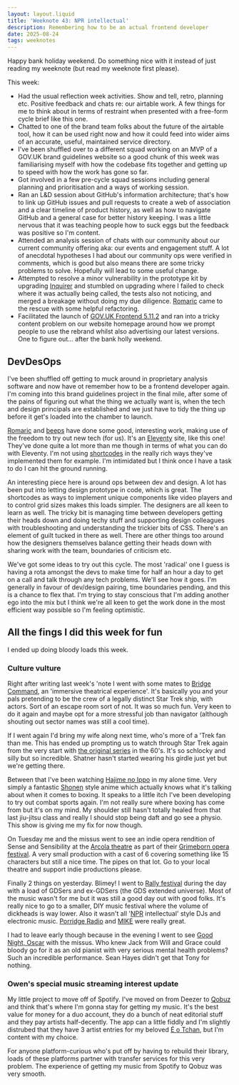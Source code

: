 ```yaml
---
layout: layout.liquid
title: 'Weeknote 43: NPR intellectual'
description: Remembering how to be an actual frontend developer
date: 2025-08-24
tags: weeknotes
---
```


Happy bank holiday weekend. Do something nice with it instead of just reading my weeknote (but read my weeknote first please).

This week:

- Had the usual reflection week activities. Show and tell, retro, planning etc. Positive feedback and chats re: our airtable work. A few things for me to think about in terms of restraint when presented with a free-form cycle brief like this one.
- Chatted to one of the brand team folks about the future of the airtable tool, how it can be used right now and how it could feed into wider aims of an accurate, useful, maintained service directory.
- I've been shuffled over to a different squad working on an MVP of a GOV.UK brand guidelines website so a good chunk of this week was familiarising myself with how the codebase fits together and getting up to speed with how the work has gone so far.
- Got involved in a few pre-cycle squad sessions including general planning and prioritisation and a ways of working session.
- Ran an L&D session about GitHub's information architecture; that's how to link up GitHub issues and pull requests to create a web of association and a clear timeline of product history, as well as how to navigate GitHub and a general case for better history keeping. I was a little nervous that it was teaching people how to suck eggs but the feedback was positive so I'm content.
- Attended an analysis session of chats with our community about our current community offering aka: our events and engagement stuff. A lot of anecdotal hypotheses I had about our community ops were verified in comments, which is good but also means there are some tricky problems to solve. Hopefully will lead to some useful change.
- Attempted to resolve a minor vulnerability in the prototype kit by upgrading [Inquirer](https://github.com/SBoudrias/Inquirer.js) and stumbled on upgrading where I failed to check where it was actually being called, the tests also not noticing, and merged a breakage without doing my due diligence. [Romaric](https://romaricpascal.is/) came to the rescue with some helpful refactoring.
- Facilitated the launch of [GOV.UK Frontend 5.11.2](https://github.com/alphagov/govuk-frontend/releases/tag/v5.11.2) and ran into a tricky content problem on our website homepage around how we prompt people to use the rebrand whilst also advertising our latest versions. One to figure out... after the bank holly weekend.

## DevDesOps

I've been shuffled off getting to muck around in proprietary analysis software and now have ot remember how to be a frontend developer again. I'm coming into this brand guidelines project in the final mile, after some of the pains of figuring out what the thing we actually want is, when the tech and design principals are established and we just have to tidy the thing up before it get's loaded into the chamber to launch.

[Romaric](https://romaricpascal.is/) and [beeps](https://beeps.website/) have done some good, interesting work, making use of the freedom to try out new tech (for us). It's an [Eleventy](https://www.11ty.dev/) site, like this one! They've done quite a lot more than me though in terms of what you can do with Eleventy. I'm not using [shortcodes](https://www.11ty.dev/docs/shortcodes/) in the really rich ways they've implemented them for example. I'm intimidated but I think once I have a task to do I can hit the ground running.

An interesting piece here is around ops between dev and design. A lot has been put into letting design prototype in code, which is great. The shortcodes as ways to implement unique components like video players and to control grid sizes makes this loads simpler. The designers are all keen to learn as well. The tricky bit is managing time between developers getting their heads down and doing techy stuff and supporting design colleagues with troubleshooting and understanding the trickier bits of CSS. There's an element of guilt tucked in there as well. There are other things too around how the designers themselves balance getting their heads down with sharing work with the team, boundaries of criticism etc.

We've got some ideas to try out this cycle. The most 'radical' one I guess is having a rota amongst the devs to make time for half an hour a day to get on a call and talk through any tech problems. We'll see how it goes. I'm generally in favour of dev/design pairing, time boundaries pending, and this is a chance to flex that. I'm trying to stay conscious that I'm adding another ego into the mix but I think we're all keen to get the work done in the most efficient way possible so I'm feeling optimistic.

## All the fings I did this week for fun

I ended up doing bloody loads this week.

### Culture vulture

Right after writing last week's 'note I went with some mates to [Bridge Command](https://bridgecommand.space/), an 'immersive theatrical experience'. It's basically you and your pals pretending to be the crew of a legally distinct Star Trek ship, with actors. Sort of an escape room sort of not. It was so much fun. Very keen to do it again and maybe opt for a more stressful job than navigator (although shouting out sector names was still a cool time).

If I went again I'd bring my wife along next time, who's more of a 'Trek fan than me. This has ended up prompting us to watch through Star Trek again from the very start with [the original series](https://en.wikipedia.org/wiki/Star_Trek:_The_Original_Series) in the 60's. It's so schlocky and silly but so incredible. Shatner hasn't started wearing his girdle just yet but we're getting there.

Between that I've been watching [Hajime no Ippo](https://en.wikipedia.org/wiki/Hajime_no_Ippo) in my alone time. Very simply a fantastic [Shonen](https://en.wikipedia.org/wiki/Sh%C5%8Dnen_manga) style anime which actually knows what it's talking about when it comes to boxing. It speaks to a little itch I've been developing to try out combat sports again. I'm not really sure where boxing has come from but it's on my mind. My shoulder still hasn't totally healed from that last jiu-jitsu class and really I should stop being daft and go see a physio. This show is giving me my fix for now though.

On Tuesday me and the missus went to see an indie opera rendition of Sense and Sensibility at the [Arcola theatre](https://www.arcolatheatre.com/) as part of their [Grimeborn opera festival](https://www.arcolatheatre.com/grimeborn/). A very small production with a cast of 6 covering something like 15 characters but still a nice time. The pipes on that lot. Go to your local theatre and support indie productions please.

Finally 2 things on yesterday. Blimey! I went to [Rally festival](https://rallyrallyrally.co.uk/media/essential-information-for-rally-2025) during the day with a load of GDSers and ex-GDSers (the GDS extended universe). Most of the music wasn't for me but it was still a good day out with good folks. It's really nice to go to a smaller, DIY music festival where the volume of dickheads is way lower. Also it wasn't all '[NPR](https://www.npr.org/music/) intellectual' style DJs and electronic music. [Porridge Radio](https://www.porridgeradio.com/) and [MIKE](https://mikelikesrap.bandcamp.com/) were really great.

I had to leave early though because in the evening I went to see [Good Night, Oscar](https://www.barbican.org.uk/whats-on/2025/event/good-night-oscar) with the missus. Who knew Jack from Will and Grace could bloody go for it as an old pianist with very serious mental health problems? Such an incredible performance. Sean Hayes didn't get that Tony for nothing.

### Owen's special music streaming interest update

My little project to move off of Spotify. I've moved on from Deezer to [Qobuz](https://www.qobuz.com/gb-en/discover) and think that's where I'm gonna stay for getting my music. It's the best value for money for a duo account, they do a bunch of neat editorial stuff and they pay artists half-decently. The app can a little fiddly and I'm slightly distrubed that they have 3 artist entries for my beloved [É o Tchan](https://en.wikipedia.org/wiki/%C3%89_o_Tchan!), but I'm content with my choice.

For anyone platform-curious who's put off by having to rebuild their library, loads of these platforms partner with transfer services for this very problem. The experience of getting my music from Spotify to Qobuz was very smooth.
